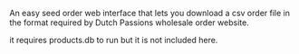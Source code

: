 An easy seed order web interface that lets you download a csv order file in the format required by Dutch Passions wholesale order website.

it requires products.db to run but it is not included here.
